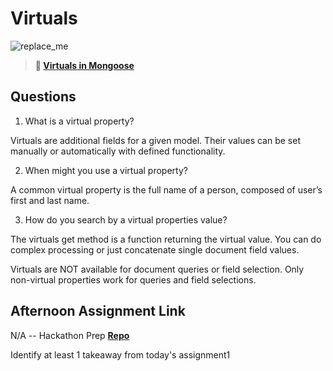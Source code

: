# Virtuals

![replace_me](https://codeworks.blob.core.windows.net/public/assets/img/illustrations/placeholder.svg)

> **📖 [Virtuals in Mongoose](https://codeworksacademy.com/fs-student-guide/resources/wk5/04-Virtuals)**

## Questions

1. What is a virtual property?

Virtuals are additional fields for a given model. Their values can be set manually or automatically with defined functionality.

2. When might you use a virtual property? 

A common virtual property is the full name of a person, composed of user’s first and last name.

3. How do you search by a virtual properties value?

The virtuals get method is a function returning the virtual value. You can do complex processing or just concatenate single document field values.

Virtuals are NOT available for document queries or field selection. Only non-virtual properties work for queries and field selections.

## Afternoon Assignment Link

N/A -- Hackathon Prep
**[Repo](https://github.com/zburkard/<ASSIGNMENT_REPO>)**

Identify at least 1 takeaway from today's assignment1
